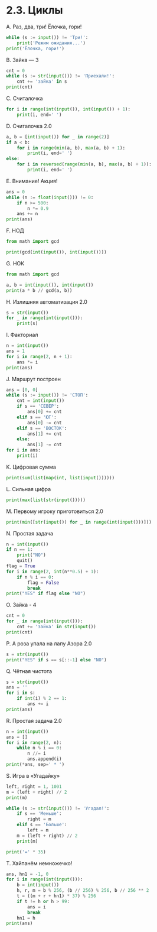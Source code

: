 # 2.3. Циклы
A. Раз, два, три! Ёлочка, гори!
```python
while (s := input()) != 'Три!':
    print('Режим ожидания...')
print('Ёлочка, гори!')
```
B. Зайка — 3
```python
cnt = 0
while (s := str(input())) != 'Приехали!':
    cnt += 'зайка' in s
print(cnt)
```
C. Считалочка
```python
for i in range(int(input()), int(input()) + 1):
    print(i, end=' ')
```
D. Считалочка 2.0
```python
a, b = [int(input()) for _ in range(2)]
if a < b:
    for i in range(min(a, b), max(a, b) + 1):
        print(i, end=' ')
else:
    for i in reversed(range(min(a, b), max(a, b) + 1)):
        print(i, end=' ') 
```
E. Внимание! Акция!
```python
ans = 0
while (n := float(input())) != 0:
    if n >= 500:
        n *= 0.9
    ans += n
print(ans)
```
F. НОД
```python
from math import gcd

print(gcd(int(input()), int(input())))
```
G. НОК
```python
from math import gcd

a, b = int(input()), int(input())
print(a * b // gcd(a, b))
```
H. Излишняя автоматизация 2.0
```python
s = str(input())
for _ in range(int(input())):
    print(s)
```
I. Факториал
```python
n = int(input())
ans = 1
for i in range(2, n + 1):
    ans *= i
print(ans)
```
J. Маршрут построен
```python
ans = [0, 0]
while (s := input()) != 'СТОП':
    cnt = int(input())
    if s == 'СЕВЕР':
        ans[0] += cnt
    elif s == 'ЮГ':
        ans[0] -= cnt
    elif s == 'ВОСТОК':
        ans[1] += cnt
    else:
        ans[1] -= cnt
for i in ans:
    print(i)
```
K. Цифровая сумма
```python
print(sum(list(map(int, list(input())))))
```
L. Сильная цифра
```python
print(max(list(str(input()))))
```
M. Первому игроку приготовиться 2.0
```python
print(min([str(input()) for _ in range(int(input()))]))
```
N. Простая задача
```python
n = int(input())
if n == 1:
    print("NO")
    quit()
flag = True
for i in range(2, int(n**0.5) + 1):
    if n % i == 0:
        flag = False
        break
print("YES" if flag else "NO")
```
O. Зайка - 4
```python
cnt = 0
for _ in range(int(input())):
    cnt += 'зайка' in str(input())
print(cnt)
```
P. А роза упала на лапу Азора 2.0
```python
s = str(input())
print("YES" if s == s[::-1] else "NO")
```
Q. Чётная чистота
```python
s = str(input())
ans = ''
for i in s:
    if int(i) % 2 == 1:
        ans += i
print(ans)
```
R. Простая задача 2.0
```python
n = int(input())
ans = []
for i in range(2, n):
    while n % i == 0:
        n //= i
        ans.append(i)
print(*ans, sep=' * ')
```
S. Игра в «Угадайку»
```python
left, right = 1, 1001
m = (left + right) // 2
print(m)

while (s := str(input())) != 'Угадал!':
    if s == 'Меньше':
        right = m
    elif s == 'Больше':
        left = m
    m = (left + right) // 2
    print(m)

print('=' * 35)
```
T. Хайпанём немножечко!
```python
ans, hn1 = -1, 0
for i in range(int(input())):
    b = int(input())
    h, r, m = b % 256, (b // 256) % 256, b // 256 ** 2
    t = ((m + r + hn1) * 37) % 256
    if t != h or h > 99:
        ans = i
        break
    hn1 = h
print(ans)
```

